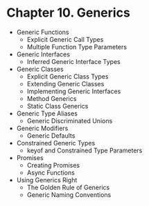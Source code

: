 # Chapter 10. Generics

- Generic Functions
  - Explicit Generic Call Types
  - Multiple Function Type Parameters
- Generic Interfaces
  - Inferred Generic Interface Types
- Generic Classes
  - Explicit Generic Class Types
  - Extending Generic Classes
  - Implementing Generic Interfaces
  - Method Generics
  - Static Class Generics
- Generic Type Aliases
  - Generic Discriminated Unions
- Generic Modifiers
  - Generic Defaults
- Constrained Generic Types
  - keyof and Constrained Type Parameters
- Promises
  - Creating Promises
  - Async Functions
- Using Generics Right
  - The Golden Rule of Generics
  - Generic Naming Conventions
